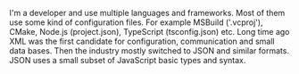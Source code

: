 I'm a developer and use multiple languages and frameworks. Most of them use some kind of configuration files. For example MSBuild ('.vcproj'), CMake, Node.js (project.json), TypeScript (tsconfig.json) etc. Long time ago XML was the first candidate for configuration, communication and small data bases. Then the industry mostly switched to JSON and similar formats. JSON uses a small subset of JavaScript basic types and syntax.